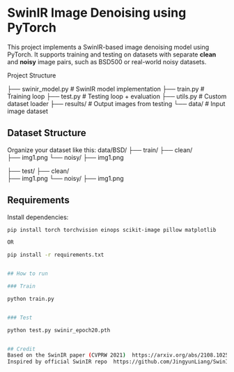 #  SwinIR Image Denoising using PyTorch


This project implements a SwinIR-based image denoising model using PyTorch. It supports training and testing on datasets with separate **clean** and **noisy** image pairs, such as BSD500 or real-world noisy datasets.

Project Structure

├── swinir_model.py       # SwinIR model implementation
├── train.py              # Training loop
├── test.py               # Testing loop + evaluation
├── utils.py              # Custom dataset loader
├── results/              # Output images from testing
└── data/                 # Input image dataset


##  Dataset Structure

Organize your dataset like this:
data/BSD/
├── train/ 
 ├── clean/  
     ├── img1.png 
 └── noisy/ 
    ├── img1.png 

├── test/ 
 ├── clean/  
     ├── img1.png 
 └── noisy/ 
    ├── img1.png  


##  Requirements

Install dependencies:

```bash
pip install torch torchvision einops scikit-image pillow matplotlib

OR

pip install -r requirements.txt


## How to run

### Train

python train.py


### Test

python test.py swinir_epoch20.pth


## Credit 
Based on the SwinIR paper (CVPRW 2021)  https://arxiv.org/abs/2108.10257
Inspired by official SwinIR repo  https://github.com/JingyunLiang/SwinIR






 
 


